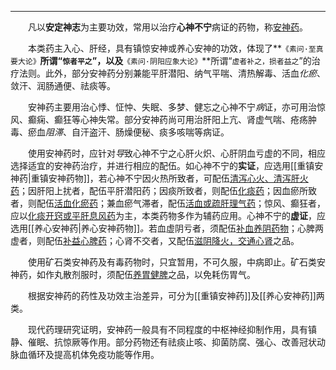 ---
&emsp;&emsp;凡以**安定神志**为主要功效，常用以治疗**心神不宁**病证的药物，称<ins>安神药</ins>。

&emsp;&emsp;本类药主入心、肝经，具有镇惊安神或养心安神的功效，体现了**`《素问·至真要大论》`**所谓“`惊者平之`”，以及**`《素问·阴阳应象大论》`**所谓“`虚者补之，损者益之`”的治疗法则。此外，部分安神药分别兼能平肝潜阳、纳气平喘、清热解毒、活血<dfn>化瘀</dfn>、敛汗、润肠通便、祛痰等。

&emsp;&emsp;安神药主要用治心悸、怔忡、失眠、多梦、健忘之心神不宁<dfn>病</dfn>证，亦可用治惊风、癫痫、癫狂等心神失常。部分安神药尚可用治肝阳上亢、肾虚气喘、疮疡肿毒、瘀血<dfn>阻滞</dfn>、自汗盗汗、肠燥便秘、痰多咳喘等病证。

&emsp;&emsp;使用安神药时，应针对<dfn>导</dfn>致心神不宁之心肝火炽、心肝阴血亏虚的不同，相应选择适宜的安神药治疗，并进行相应的配伍。如心神不宁的**实证**，应选用[[重镇安神药|重镇安神药物]]，若心神不宁因火热所致者，可配伍<ins>清泻心火、清泻肝火药</ins>；因肝阳上扰者，配伍平肝潜阳药；因痰所致者，则配伍<ins>化痰药</ins>；因血瘀所致者，则配伍<ins>活血化瘀药</ins>；兼血瘀气滞者，配伍<ins>活血或疏肝理气药</ins>；惊风、癫狂者，应以<ins>化痰开窍或平肝息风药</ins>为主，本类药物多作为辅药应用。心神不宁的**虚证**，应选用[[养心安神药|养心安神药物]]<dfn>。</dfn>若血虚阴亏者，须配伍<ins>补血养阴药物</ins>；心脾两虚者，则配伍<ins>补益心脾药</ins>；心肾不交者，又配伍<ins>滋阴降火，交通心肾</ins>之品。

&emsp;&emsp;使用矿石类安神药及有毒药物时，只宜暂用，不可久服，中病即止。矿石类安神药，如作丸散剂服时，须配伍<ins>养胃健脾</ins>之品，以免耗伤胃气。

&emsp;&emsp;根据安神药的药性及功效主治差异，可分为[[重镇安神药]]及[[养心安神药]]两类。

&emsp;&emsp;现代药理研究证明，安神药一般具有不同程度的中枢神经抑制作用，具有镇静、催眠、抗惊厥等作用。部分药物还有祛痰止咳、抑菌防腐、强心、改善冠状动脉血循环及提高机体免疫功能等作用。



